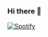 ### Hi there 👋

[![Spotify](https://spotify-realtime-github-profile.vercel.app/api/spotify)](https://open.spotify.com/user/laeh_da_funk)

<!--
**romaincabirol/romaincabirol** is a ✨ _special_ ✨ repository because its `README.md` (this file) appears on your GitHub profile.

Here are some ideas to get you started:

- 🔭 I’m currently working on ...
- 🌱 I’m currently learning ...
- 👯 I’m looking to collaborate on ...
- 🤔 I’m looking for help with ...
- 💬 Ask me about ...
- 📫 How to reach me: ...
- 😄 Pronouns: ...
- ⚡ Fun fact: ...
-->
